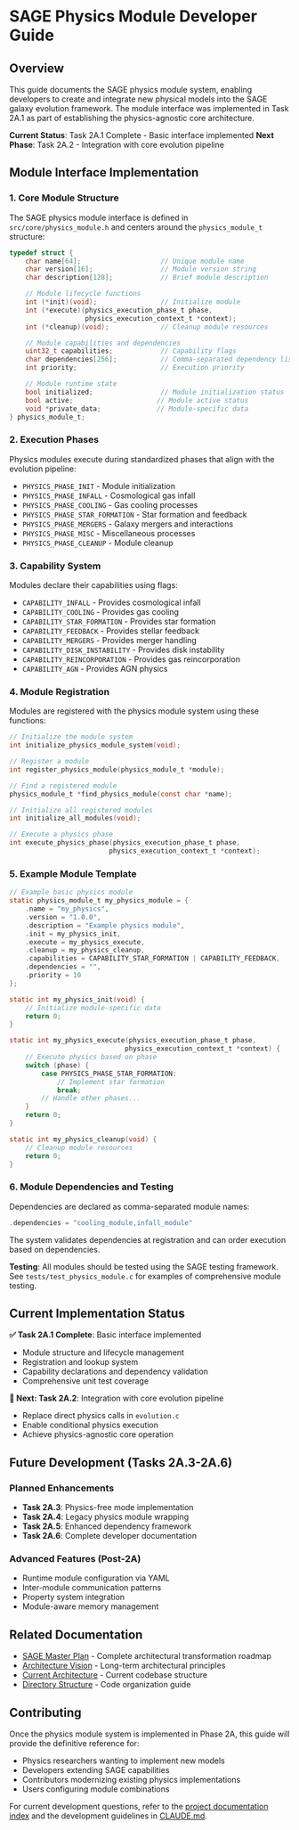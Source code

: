 # SAGE Physics Module Developer Guide

## Overview

This guide documents the SAGE physics module system, enabling developers to create and integrate new physical models into the SAGE galaxy evolution framework. The module interface was implemented in Task 2A.1 as part of establishing the physics-agnostic core architecture.

**Current Status**: Task 2A.1 Complete - Basic interface implemented
**Next Phase**: Task 2A.2 - Integration with core evolution pipeline

## Module Interface Implementation

### 1. Core Module Structure

The SAGE physics module interface is defined in `src/core/physics_module.h` and centers around the `physics_module_t` structure:

```c
typedef struct {
    char name[64];                    // Unique module name
    char version[16];                 // Module version string
    char description[128];            // Brief module description

    // Module lifecycle functions
    int (*init)(void);                // Initialize module
    int (*execute)(physics_execution_phase_t phase,
                   physics_execution_context_t *context);
    int (*cleanup)(void);             // Cleanup module resources

    // Module capabilities and dependencies
    uint32_t capabilities;            // Capability flags
    char dependencies[256];           // Comma-separated dependency list
    int priority;                     // Execution priority

    // Module runtime state
    bool initialized;                 // Module initialization status
    bool active;                     // Module active status
    void *private_data;              // Module-specific data
} physics_module_t;
```

### 2. Execution Phases

Physics modules execute during standardized phases that align with the evolution pipeline:

- `PHYSICS_PHASE_INIT` - Module initialization
- `PHYSICS_PHASE_INFALL` - Cosmological gas infall
- `PHYSICS_PHASE_COOLING` - Gas cooling processes
- `PHYSICS_PHASE_STAR_FORMATION` - Star formation and feedback
- `PHYSICS_PHASE_MERGERS` - Galaxy mergers and interactions
- `PHYSICS_PHASE_MISC` - Miscellaneous processes
- `PHYSICS_PHASE_CLEANUP` - Module cleanup

### 3. Capability System

Modules declare their capabilities using flags:

- `CAPABILITY_INFALL` - Provides cosmological infall
- `CAPABILITY_COOLING` - Provides gas cooling
- `CAPABILITY_STAR_FORMATION` - Provides star formation
- `CAPABILITY_FEEDBACK` - Provides stellar feedback
- `CAPABILITY_MERGERS` - Provides merger handling
- `CAPABILITY_DISK_INSTABILITY` - Provides disk instability
- `CAPABILITY_REINCORPORATION` - Provides gas reincorporation
- `CAPABILITY_AGN` - Provides AGN physics

### 4. Module Registration

Modules are registered with the physics module system using these functions:

```c
// Initialize the module system
int initialize_physics_module_system(void);

// Register a module
int register_physics_module(physics_module_t *module);

// Find a registered module
physics_module_t *find_physics_module(const char *name);

// Initialize all registered modules
int initialize_all_modules(void);

// Execute a physics phase
int execute_physics_phase(physics_execution_phase_t phase,
                         physics_execution_context_t *context);
```

### 5. Example Module Template

```c
// Example basic physics module
static physics_module_t my_physics_module = {
    .name = "my_physics",
    .version = "1.0.0",
    .description = "Example physics module",
    .init = my_physics_init,
    .execute = my_physics_execute,
    .cleanup = my_physics_cleanup,
    .capabilities = CAPABILITY_STAR_FORMATION | CAPABILITY_FEEDBACK,
    .dependencies = "",
    .priority = 10
};

static int my_physics_init(void) {
    // Initialize module-specific data
    return 0;
}

static int my_physics_execute(physics_execution_phase_t phase,
                             physics_execution_context_t *context) {
    // Execute physics based on phase
    switch (phase) {
        case PHYSICS_PHASE_STAR_FORMATION:
            // Implement star formation
            break;
        // Handle other phases...
    }
    return 0;
}

static int my_physics_cleanup(void) {
    // Cleanup module resources
    return 0;
}
```

### 6. Module Dependencies and Testing

Dependencies are declared as comma-separated module names:
```c
.dependencies = "cooling_module,infall_module"
```

The system validates dependencies at registration and can order execution based on dependencies.

**Testing**: All modules should be tested using the SAGE testing framework. See `tests/test_physics_module.c` for examples of comprehensive module testing.

## Current Implementation Status

**✅ Task 2A.1 Complete**: Basic interface implemented
- Module structure and lifecycle management
- Registration and lookup system
- Capability declarations and dependency validation
- Comprehensive unit test coverage

**🚧 Next: Task 2A.2**: Integration with core evolution pipeline
- Replace direct physics calls in `evolution.c`
- Enable conditional physics execution
- Achieve physics-agnostic core operation

## Future Development (Tasks 2A.3-2A.6)

### Planned Enhancements
- **Task 2A.3**: Physics-free mode implementation
- **Task 2A.4**: Legacy physics module wrapping
- **Task 2A.5**: Enhanced dependency framework
- **Task 2A.6**: Complete developer documentation

### Advanced Features (Post-2A)
- Runtime module configuration via YAML
- Inter-module communication patterns
- Property system integration
- Module-aware memory management

## Related Documentation

- [SAGE Master Plan](../log/sage-master-plan.md) - Complete architectural transformation roadmap
- [Architecture Vision](../log/sage-architecture-vision.md) - Long-term architectural principles
- [Current Architecture](../log/architecture.md) - Current codebase structure
- [Directory Structure](directory-structure.md) - Code organization guide

## Contributing

Once the physics module system is implemented in Phase 2A, this guide will provide the definitive reference for:

- Physics researchers wanting to implement new models
- Developers extending SAGE capabilities
- Contributors modernizing existing physics implementations
- Users configuring module combinations

For current development questions, refer to the [project documentation index](quick-reference.md) and the development guidelines in [CLAUDE.md](../CLAUDE.md).